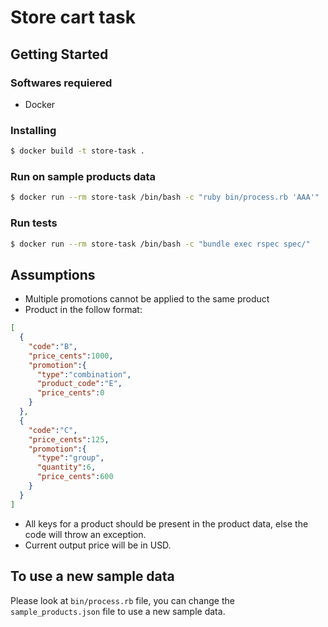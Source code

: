 # Store cart task

## Getting Started

### Softwares requiered
- Docker

### Installing
```bash
$ docker build -t store-task .
```

### Run on sample products data
```bash
$ docker run --rm store-task /bin/bash -c "ruby bin/process.rb 'AAA'"
```

### Run tests
```bash
$ docker run --rm store-task /bin/bash -c "bundle exec rspec spec/"
```

## Assumptions
- Multiple promotions cannot be applied to the same product
- Product in the follow format:
```json
[
  {
    "code":"B",
    "price_cents":1000,
    "promotion":{
      "type":"combination",
      "product_code":"E",
      "price_cents":0
    }
  },
  {
    "code":"C",
    "price_cents":125,
    "promotion":{
      "type":"group",
      "quantity":6,
      "price_cents":600
    }
  }
]
```
- All keys for a product should be present in the product data, else the code will throw an exception.
- Current output price will be in USD.

## To use a new sample data
Please look at `bin/process.rb` file, you can change the `sample_products.json` file to use a new sample data.
